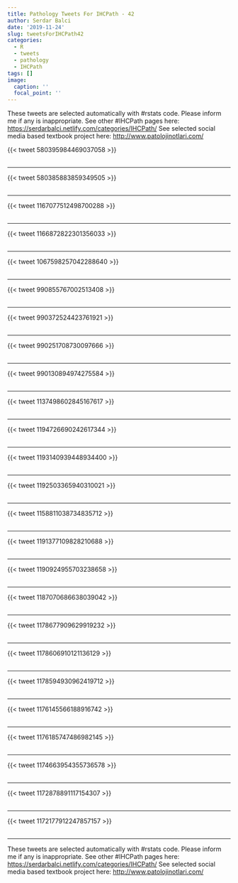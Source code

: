 ```yaml
---
title: Pathology Tweets For IHCPath - 42
author: Serdar Balci
date: '2019-11-24'
slug: tweetsForIHCPath42
categories:
  - R
  - tweets
  - pathology
  - IHCPath
tags: []
image:
  caption: ''
  focal_point: ''
---
```



These tweets are selected automatically with #rstats code. Please inform me if any is inappropriate.
See other #IHCPath pages here: https://serdarbalci.netlify.com/categories/IHCPath/ 
See selected social media based textbook project here: http://www.patolojinotlari.com/

{{< tweet 580395984469037058 >}}
<br>
<br>
<hr>
{{< tweet 580385883859349505 >}}
<br>
<br>
<hr>
{{< tweet 1167077512498700288 >}}
<br>
<br>
<hr>
{{< tweet 1166872822301356033 >}}
<br>
<br>
<hr>
{{< tweet 1067598257042288640 >}}
<br>
<br>
<hr>
{{< tweet 990855767002513408 >}}
<br>
<br>
<hr>
{{< tweet 990372524423761921 >}}
<br>
<br>
<hr>
{{< tweet 990251708730097666 >}}
<br>
<br>
<hr>
{{< tweet 990130894974275584 >}}
<br>
<br>
<hr>
{{< tweet 1137498602845167617 >}}
<br>
<br>
<hr>
{{< tweet 1194726690242617344 >}}
<br>
<br>
<hr>
{{< tweet 1193140939448934400 >}}
<br>
<br>
<hr>
{{< tweet 1192503365940310021 >}}
<br>
<br>
<hr>
{{< tweet 1158811038734835712 >}}
<br>
<br>
<hr>
{{< tweet 1191377109828210688 >}}
<br>
<br>
<hr>
{{< tweet 1190924955703238658 >}}
<br>
<br>
<hr>
{{< tweet 1187070686638039042 >}}
<br>
<br>
<hr>
{{< tweet 1178677909629919232 >}}
<br>
<br>
<hr>
{{< tweet 1178606910121136129 >}}
<br>
<br>
<hr>
{{< tweet 1178594930962419712 >}}
<br>
<br>
<hr>
{{< tweet 1176145566188916742 >}}
<br>
<br>
<hr>
{{< tweet 1176185747486982145 >}}
<br>
<br>
<hr>
{{< tweet 1174663954355736578 >}}
<br>
<br>
<hr>
{{< tweet 1172878891117154307 >}}
<br>
<br>
<hr>
{{< tweet 1172177912247857157 >}}
<br>
<br>
<hr>


These tweets are selected automatically with #rstats code. Please inform me if any is inappropriate.
See other #IHCPath pages here: https://serdarbalci.netlify.com/categories/IHCPath/ 
See selected social media based textbook project here: http://www.patolojinotlari.com/
